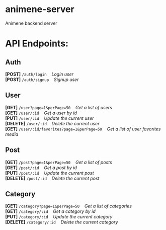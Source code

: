 # animene-server
Animene backend server

# API Endpoints:

## Auth

**[POST]**  ```/auth/login```  &nbsp;&nbsp;  _Login user_
<br>
**[POST]**  ```/auth/signup```  &nbsp;&nbsp;  _Signup user_
<br>

## User

**[GET]**  ```/user?page=1&perPage=50```  &nbsp;&nbsp;  _Get a list of users_
<br>
**[GET]**  ```/user/:id```  &nbsp;&nbsp;  _Get a user by id_
<br>
**[PUT]**  ```/user/:id```  &nbsp;&nbsp;  _Update the current user_
<br>
**[DELETE]**  ```/user/:id```  &nbsp;&nbsp;  _Delete the current user_
<br>
**[GET]**  ```/user/:id/favorites?page=1&perPage=50```  &nbsp;&nbsp;  _Get a list of user favorites media_
<br>

## Post

**[GET]**  ```/post?page=1&perPage=50```  &nbsp;&nbsp;  _Get a list of posts_
<br>
**[GET]**  ```/post/:id```  &nbsp;&nbsp;  _Get a post by id_
<br>
**[PUT]**  ```/post/:id```  &nbsp;&nbsp;  _Update the current post_
<br>
**[DELETE]**  ```/post/:id```  &nbsp;&nbsp;  _Delete the current post_
<br>

## Category

**[GET]**  ```/category?page=1&perPage=50```  &nbsp;&nbsp;  _Get a list of categories_
<br>
**[GET]**  ```/category/:id```  &nbsp;&nbsp;  _Get a category by id_
<br>
**[PUT]**  ```/category/:id```  &nbsp;&nbsp;  _Update the current category_
<br>
**[DELETE]**  ```/category/:id```  &nbsp;&nbsp;  _Delete the current category_
<br>
